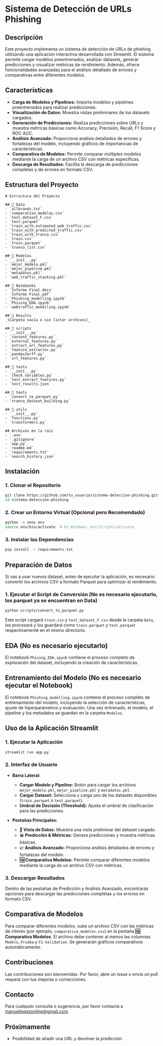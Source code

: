 # Sistema de Detección de URLs Phishing

## Descripción

Este proyecto implementa un sistema de detección de URLs de phishing utilizando una aplicación interactiva desarrollada con Streamlit. El sistema permite cargar modelos preentrenados, analizar datasets, generar predicciones y visualizar métricas de rendimiento. Además, ofrece funcionalidades avanzadas para el análisis detallado de errores y comparativas entre diferentes modelos.

## Características

- **Carga de Modelos y Pipelines:** Importa modelos y pipelines preentrenados para realizar predicciones.
- **Visualización de Datos:** Muestra vistas preliminares de los datasets cargados.
- **Generación de Predicciones:** Realiza predicciones sobre URLs y muestra métricas básicas como Accuracy, Precisión, Recall, F1 Score y ROC AUC.
- **Análisis Avanzado:** Proporciona análisis detallados de errores y fortalezas del modelo, incluyendo gráficos de importancias de características.
- **Comparativa de Modelos:** Permite comparar múltiples modelos mediante la carga de un archivo CSV con métricas específicas.
- **Descarga de Resultados:** Facilita la descarga de predicciones completas y de errores en formato CSV.

## Estructura del Proyecto

```plaintext
# Estructura del Proyecto

## 📂 Data
- `allbrands.txt`
- `comparativa_modelos.csv`
- `test_dataset_F.csv`
- `test.parquet`
- `train_with_estimated_web_traffic.csv`
- `train_with_predicted_traffic.csv`
- `train_with_tranco.csv`
- `train.csv`
- `train.parquet`
- `tranco_list.csv`

## 📂 Modelos
- `__init__.py`
- `mejor_modelo.pkl`
- `mejor_pipeline.pkl`
- `metadatos.pkl`
- `web_traffic_stacking.pkl`

## 📂 Notebooks
- `Informe Final.docx`
- `Informe Final.pdf`
- `Phishing_modelling.ipynb`
- `Phising_EDA.ipynb`
- `webtraffic_modelling.ipynb`

## 📂 Results
_(Carpeta vacía o sin listar archivos)_

## 📂 scripts
- `__init__.py`
- `content_features.py`
- `external_features.py`
- `extract_url_features.py`
- `feature_extractor.py`
- `pandas2arff.py`
- `url_features.py`

## 📂 tests
- `__init__.py`
- `check_variables.py`
- `test_extract_features.py`
- `test_results.json`

## 📂 tools
- `convert_to_parquet.py`
- `tranco_dataset_building.py`

## 📂 utils
- `__init__.py`
- `functions.py`
- `transformers.py`

## Archivos en la raíz
- `.env`
- `.gitignore`
- `app.py`
- `readme.md`
- `requirements.txt`
- `search_history.json`
```

## Instalación

### 1. Clonar el Repositorio

```bash
git clone https://github.com/tu_usuario/sistema-deteccion-phishing.git
cd sistema-deteccion-phishing
```

### 2. Crear un Entorno Virtual (Opcional pero Recomendado)

```bash
python -m venv env
source env/bin/activate  # En Windows: env\Scripts\activate
```

### 3. Instalar las Dependencias

```bash
pip install -r requirements.txt
```

## Preparación de Datos

Si vas a usar nuevos dataset, antes de ejecutar la aplicación, es necesario convertir los archivos CSV a formato Parquet para optimizar el rendimiento.

### 1. Ejecutar el Script de Conversión (No es necesario ejecutarlo, los parquet ya se encuentran en Data)

```bash
python scripts/convert_to_parquet.py
```

Este script cargará `train.csv` y `test_dataset_F.csv` desde la carpeta `Data`, los procesará y los guardará como `train.parquet` y `test.parquet` respectivamente en el mismo directorio.

## EDA (No es necesario ejecutarlo)

El notebook `Phising_EDA.ipynb` contiene el proceso completo de exploración del dataset, incluyendo la creación de características.

## Entrenamiento del Modelo (No es necesario ejecutar el Notebook)

El notebook `Phishing_modelling.ipynb` contiene el proceso completo de entrenamiento del modelo, incluyendo la selección de características, ajuste de hiperparámetros y evaluación. Una vez entrenado, el modelo, el pipeline y los metadatos se guardan en la carpeta `Modelos`.

## Uso de la Aplicación Streamlit

### 1. Ejecutar la Aplicación

```bash
streamlit run app.py
```

### 2. Interfaz de Usuario

- **Barra Lateral:**
  - **Cargar Modelo y Pipeline:** Botón para cargar los archivos `mejor_modelo.pkl`, `mejor_pipeline.pkl` y `metadatos.pkl`.
  - **Cargar Dataset:** Selecciona y carga uno de los datasets disponibles (`train.parquet` o `test.parquet`).
  - **Umbral de Decisión (Threshold):** Ajusta el umbral de clasificación para las predicciones.

- **Pestañas Principales:**
  - **📄 Vista de Datos:** Muestra una vista preliminar del dataset cargado.
  - **📊 Predicción & Métricas:** Genera predicciones y muestra métricas básicas.
  - **📈 Análisis Avanzado:** Proporciona análisis detallados de errores y fortalezas del modelo.
  - **🆚 Comparativa Modelos:** Permite comparar diferentes modelos mediante la carga de un archivo CSV con métricas.

### 3. Descargar Resultados

Dentro de las pestañas de Predicción y Análisis Avanzado, encontrarás opciones para descargar las predicciones completas y los errores en formato CSV.

## Comparativa de Modelos

Para comparar diferentes modelos, sube un archivo CSV con las métricas de interés (por ejemplo, `comparativa_modelos.csv`) en la pestaña **🆚 Comparativa Modelos**. El archivo debe contener al menos las columnas `Modelo`, `Prueba` y `F1-Validation`. Se generarán gráficos comparativos automáticamente.

## Contribuciones

Las contribuciones son bienvenidas. Por favor, abre un issue o envía un pull request con tus mejoras o correcciones.

## Contacto

Para cualquier consulta o sugerencia, por favor contacta a [manuellopezonline@gmail.com](mailto:manuellopezonline@gmail.com).

## Próximamente

- Posibilidad de añadir una URL y devolver la predicción.
